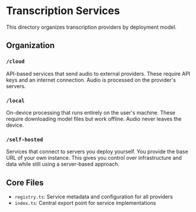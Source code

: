 # Transcription Services

This directory organizes transcription providers by deployment model.

## Organization

### `/cloud`
API-based services that send audio to external providers. These require API keys and an internet connection. Audio is processed on the provider's servers.

### `/local`
On-device processing that runs entirely on the user's machine. These require downloading model files but work offline. Audio never leaves the device.

### `/self-hosted`
Services that connect to servers you deploy yourself. You provide the base URL of your own instance. This gives you control over infrastructure and data while still using a server-based approach.

## Core Files

- `registry.ts`: Service metadata and configuration for all providers
- `index.ts`: Central export point for service implementations
